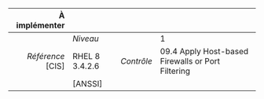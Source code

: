
|           À implémenter    |    |    |    |
|----------------:|:---|---:|:---|
|                 |*Niveau*|| 1 |
|*Référence* [CIS]| RHEL 8 3.4.2.6 |*Contrôle*| 09.4 Apply Host-based Firewalls or Port Filtering |
|                 |[ANSSI] ||  |

